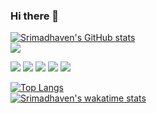 ### Hi there 👋
[![Srimadhaven's GitHub stats](https://github-readme-stats.vercel.app/api?username=MaddyDev-glitch&hide=contribs,stars&count_private=trueshow_icons=true&theme=radical)
](https://github.com/MaddyDev-glitch/github-readme-stats)
<br>
![](https://img.shields.io/badge/<Code>-<Flutter>-informational?style=flat&logo=<LOGO_NAME>&logoColor=white&color=2bbc8a)

![](https://img.shields.io/badge/<Code>-<Flutter>-informational?style=flat&logo=<LOGO_NAME>&logoColor=white&color=2bbc8a) ![](https://img.shields.io/badge/<Code>-<C/C++>-informational?style=flat&logo=<LOGO_NAME>&logoColor=white&color=2bbc8a) ![](https://img.shields.io/badge/<Code>-<Dart>-informational?style=flat&logo=<LOGO_NAME>&logoColor=white&color=2bbc8a) ![](https://img.shields.io/badge/<Cloud>-<Firebase>-informational?style=flat&logo=<LOGO_NAME>&logoColor=white&color=2bbc8a)
![](https://img.shields.io/badge/<OS>-<Windows>-informational?style=flat&logo=<LOGO_NAME>&logoColor=white&color=2bbc8a) 





[![Top Langs](https://github-readme-stats.vercel.app/api/top-langs/?username=MaddyDev-glitch&langs_count=10&hide=assembly&exclude_repo=MyWebsite)](https://github.com/MaddyDev-glitch/github-readme-stats)
<br>
[![Srimadhaven's wakatime stats](https://github-readme-stats.vercel.app/api/wakatime?username=MaddyDev-glitch)](https://github.com/MaddyDev-glitch/github-readme-stats)


<!--
**MaddyDev-glitch/MaddyDev-glitch** is a ✨ _special_ ✨ repository because its `README.md` (this file) appears on your GitHub profile.

Here are some ideas to get you started:

- 🔭 I’m currently working on ...
- 🌱 I’m currently learning ...
- 👯 I’m looking to collaborate on ...
- 🤔 I’m looking for help with ...
- 💬 Ask me about ...
- 📫 How to reach me: ...
- 😄 Pronouns: ...
- ⚡ Fun fact: ...
-->
